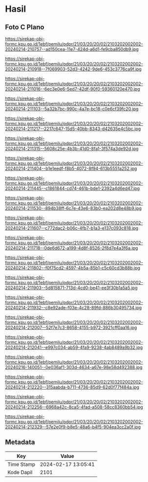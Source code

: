 # Hasil

## Foto C Plano

https://sirekap-obj-formc.kpu.go.id/1ebf/pemilu/pdpr/21/03/20/20/02/2103202002002-20240214-210757--ad150cea-11e7-424d-a6d1-fe9cba850db9.jpg

https://sirekap-obj-formc.kpu.go.id/1ebf/pemilu/pdpr/21/03/20/20/02/2103202002002-20240214-210918--7f069903-52d3-4242-9de6-453c3776ca9f.jpg

https://sirekap-obj-formc.kpu.go.id/1ebf/pemilu/pdpr/21/03/20/20/02/2103202002002-20240214-211016--6ec3e0e6-5ed7-42df-90f0-59360120e470.jpg

https://sirekap-obj-formc.kpu.go.id/1ebf/pemilu/pdpr/21/03/20/20/02/2103202002002-20240214-211103--5a32b7bc-990c-4a7e-bc18-c0e6cf39fc20.jpg

https://sirekap-obj-formc.kpu.go.id/1ebf/pemilu/pdpr/21/03/20/20/02/2103202002002-20240214-211217--2217c647-15d5-40bb-8343-d42635e4c5bc.jpg

https://sirekap-obj-formc.kpu.go.id/1ebf/pemilu/pdpr/21/03/20/20/02/2103202002002-20240214-211315--5608c25e-4b3b-41d0-8fa1-3f574a3de92d.jpg

https://sirekap-obj-formc.kpu.go.id/1ebf/pemilu/pdpr/21/03/20/20/02/2103202002002-20240214-211404--b1e1eedf-f8b5-4072-8f94-613b5551a252.jpg

https://sirekap-obj-formc.kpu.go.id/1ebf/pemilu/pdpr/21/03/20/20/02/2103202002002-20240214-211445--c1861844-cd74-461b-bde1-2392a4d6ed47.jpg

https://sirekap-obj-formc.kpu.go.id/1ebf/pemilu/pdpr/21/03/20/20/02/2103202002002-20240214-211530--894b38ff-6c7e-43e6-83b0-ea202d8e48b9.jpg

https://sirekap-obj-formc.kpu.go.id/1ebf/pemilu/pdpr/21/03/20/20/02/2103202002002-20240214-211607--c772dac2-b06c-4fb7-b1a3-e137c093c818.jpg

https://sirekap-obj-formc.kpu.go.id/1ebf/pemilu/pdpr/21/03/20/20/02/2103202002002-20240214-211718--0de6d672-a199-4d8f-8526-2f8d7e4a3f6a.jpg

https://sirekap-obj-formc.kpu.go.id/1ebf/pemilu/pdpr/21/03/20/20/02/2103202002002-20240214-211802--f0f75cd2-4597-4b5a-85b1-c5c60cd3b88b.jpg

https://sirekap-obj-formc.kpu.go.id/1ebf/pemilu/pdpr/21/03/20/20/02/2103202002002-20240214-211903--5d815871-713d-4cd0-be41-ee3f30b1a5a5.jpg

https://sirekap-obj-formc.kpu.go.id/1ebf/pemilu/pdpr/21/03/20/20/02/2103202002002-20240214-211932--c8e92ade-f03e-4c28-89fd-886b30495734.jpg

https://sirekap-obj-formc.kpu.go.id/1ebf/pemilu/pdpr/21/03/20/20/02/2103202002002-20240214-212007--52f7e7c3-8658-4155-b972-3921cff0aa16.jpg

https://sirekap-obj-formc.kpu.go.id/1ebf/pemilu/pdpr/21/03/20/20/02/2103202002002-20240214-212041--e997c034-ab59-4fa9-9238-4ab8489a9b32.jpg

https://sirekap-obj-formc.kpu.go.id/1ebf/pemilu/pdpr/21/03/20/20/02/2103202002002-20240216-140051--0e036af1-303d-4634-a67e-98e58d492388.jpg

https://sirekap-obj-formc.kpu.go.id/1ebf/pemilu/pdpr/21/03/20/20/02/2103202002002-20240214-212220--315aabda-b711-4736-85d9-62d0f77f484a.jpg

https://sirekap-obj-formc.kpu.go.id/1ebf/pemilu/pdpr/21/03/20/20/02/2103202002002-20240214-212256--6968a42c-8ca5-4fad-a508-58cc8360bb54.jpg

https://sirekap-obj-formc.kpu.go.id/1ebf/pemilu/pdpr/21/03/20/20/02/2103202002002-20240214-212329--57e2e0f9-b8e5-48a6-b4f5-904ea3cc2a0f.jpg


## Metadata

| Key        | Value               |
| ---------- | ------------------- |
| Time Stamp | 2024-02-17 13:05:41 |
| Kode Dapil | 2101                |



